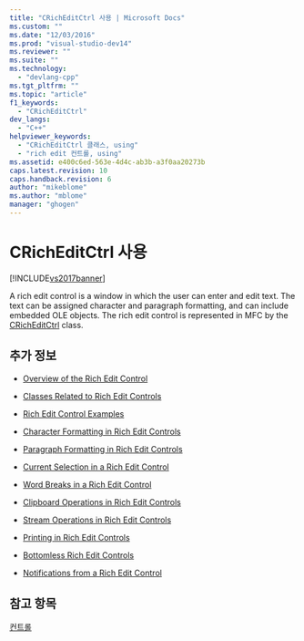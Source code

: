```yaml
---
title: "CRichEditCtrl 사용 | Microsoft Docs"
ms.custom: ""
ms.date: "12/03/2016"
ms.prod: "visual-studio-dev14"
ms.reviewer: ""
ms.suite: ""
ms.technology: 
  - "devlang-cpp"
ms.tgt_pltfrm: ""
ms.topic: "article"
f1_keywords: 
  - "CRichEditCtrl"
dev_langs: 
  - "C++"
helpviewer_keywords: 
  - "CRichEditCtrl 클래스, using"
  - "rich edit 컨트롤, using"
ms.assetid: e400c6ed-563e-4d4c-ab3b-a3f0aa20273b
caps.latest.revision: 10
caps.handback.revision: 6
author: "mikeblome"
ms.author: "mblome"
manager: "ghogen"
---
```

# CRichEditCtrl 사용
[!INCLUDE[vs2017banner](../assembler/inline/includes/vs2017banner.md)]

A rich edit control is a window in which the user can enter and edit text.  The text can be assigned character and paragraph formatting, and can include embedded OLE objects.  The rich edit control is represented in MFC by the [CRichEditCtrl](../mfc/reference/cricheditctrl-class.md) class.  
  
## 추가 정보  
  
-   [Overview of the Rich Edit Control](../mfc/overview-of-the-rich-edit-control.md)  
  
-   [Classes Related to Rich Edit Controls](../mfc/classes-related-to-rich-edit-controls.md)  
  
-   [Rich Edit Control Examples](../mfc/rich-edit-control-examples.md)  
  
-   [Character Formatting in Rich Edit Controls](../mfc/character-formatting-in-rich-edit-controls.md)  
  
-   [Paragraph Formatting in Rich Edit Controls](../mfc/paragraph-formatting-in-rich-edit-controls.md)  
  
-   [Current Selection in a Rich Edit Control](../mfc/current-selection-in-a-rich-edit-control.md)  
  
-   [Word Breaks in a Rich Edit Control](../mfc/word-breaks-in-rich-edit-controls.md)  
  
-   [Clipboard Operations in Rich Edit Controls](../mfc/clipboard-operations-in-rich-edit-controls.md)  
  
-   [Stream Operations in Rich Edit Controls](../mfc/stream-operations-in-rich-edit-controls.md)  
  
-   [Printing in Rich Edit Controls](../mfc/printing-in-rich-edit-controls.md)  
  
-   [Bottomless Rich Edit Controls](../mfc/bottomless-rich-edit-controls.md)  
  
-   [Notifications from a Rich Edit Control](../mfc/notifications-from-a-rich-edit-control.md)  
  
## 참고 항목  
 [컨트롤](../mfc/controls-mfc.md)